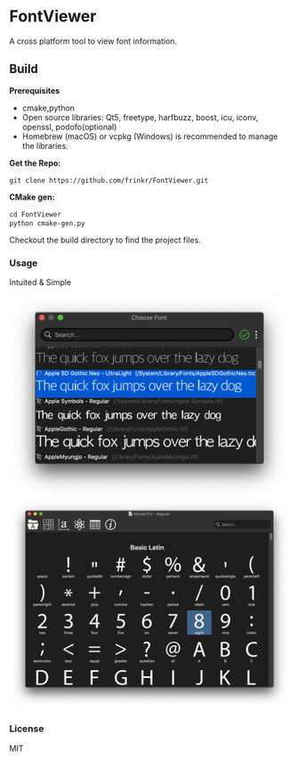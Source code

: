# FontViewer
A cross platform tool to view font information.

## Build
**Prerequisites**
* cmake,python
* Open source libraries: Qt5, freetype, harfbuzz, boost, icu, iconv, openssl, podofo(optional)
* Homebrew (macOS) or vcpkg (Windows) is recommended to manage the libraries.

**Get the Repo:**

    git clone https://github.com/frinkr/FontViewer.git
    
**CMake gen:**

    cd FontViewer
    python cmake-gen.py
    
Checkout the build directory to find the project files.

### Usage
Intuited & Simple

![Alt text](Resources/Screenshots/FontBrowser.png?raw=true "Font Browser")
![Alt text](Resources/Screenshots/Main.png?raw=true "Main Window")

### License
MIT

